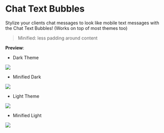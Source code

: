 # Chat Text Bubbles

Stylize your clients chat messages to look like mobile text messages with the Chat Text Bubbles! (Works on top of most themes too)
 >Minified: less padding around content
 

**Preview**:
* Dark Theme

![](http://i.imgur.com/PKGUz3j.png)
* Minified Dark

![](http://i.imgur.com/xMYSfR2.png)
* Light Theme

![](http://i.imgur.com/UdAUEGa.png)
* Minified Light

![](http://i.imgur.com/loIi7vr.png)
